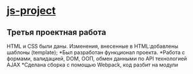 # [js-project](https://nyan969.github.io/js-project/)
## Третья проектная работа
HTML и CSS были даны. 
Изменения, внесенные в HTML:добавлены шаблоны (template);
*Был разработан функционал проекта.
*Работа с формами, валидацией, DOM, ООП, обмен данными по API технологией AJAX
*Сделана сборка с помощью Webpack, код разбит на модули

